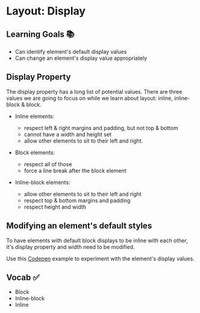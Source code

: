# Layout: Display


## Learning Goals 📚
- Can identify element's default display values
- Can change an element's display value appropriately

## Display Property
The display property has a long list of potential values. There are three values we are going to focus on while we learn about layout: inline, inline-block & block.

- Inline elements:
  - respect left & right margins and padding, but not top & bottom
  - cannot have a width and height set
  - allow other elements to sit to their left and right.

- Block elements:
  - respect all of those
  - force a line break after the block element

- Inline-block elements:
  - allow other elements to sit to their left and right
  - respect top & bottom margins and padding
  - respect height and width

## Modifying an element's default styles

To have elements with default block displays to be inline with each other, it's display property and width need to be modified.

Use this [Codepen](http://codepen.io/jamazing/pen/rrxLZo) example to experiment with the element's display values.

## Vocab ✅
- Block
- Inline-block
- Inline

<!-- ## 🔑 Key Takeaway


### Additional Resources -->
